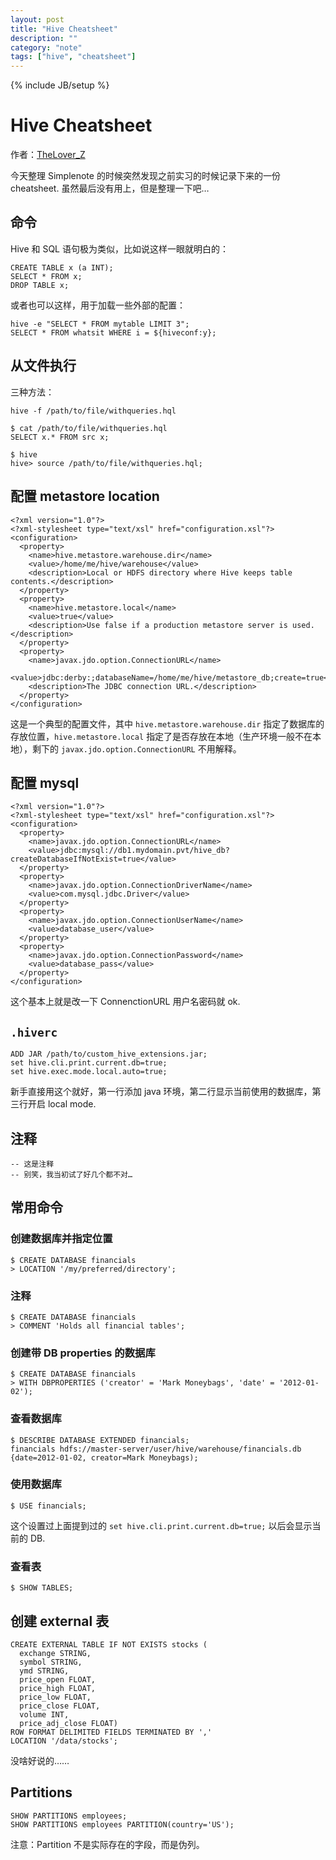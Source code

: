 ```yaml
---
layout: post
title: "Hive Cheatsheet"
description: ""
category: "note"
tags: ["hive", "cheatsheet"]
---
```

{% include JB/setup %}

# Hive Cheatsheet

作者：[TheLover_Z](http://theloverz.me)

今天整理 Simplenote 的时候突然发现之前实习的时候记录下来的一份 cheatsheet. 虽然最后没有用上，但是整理一下吧…

## 命令

Hive 和 SQL 语句极为类似，比如说这样一眼就明白的：

    CREATE TABLE x (a INT);
    SELECT * FROM x;
    DROP TABLE x;

或者也可以这样，用于加载一些外部的配置：

    hive -e "SELECT * FROM mytable LIMIT 3";
    SELECT * FROM whatsit WHERE i = ${hiveconf:y};

## 从文件执行

三种方法：

    hive -f /path/to/file/withqueries.hql

    $ cat /path/to/file/withqueries.hql
    SELECT x.* FROM src x;

    $ hive
    hive> source /path/to/file/withqueries.hql;

## 配置 metastore location

    <?xml version="1.0"?>
    <?xml-stylesheet type="text/xsl" href="configuration.xsl"?>
    <configuration>
      <property>
        <name>hive.metastore.warehouse.dir</name>
        <value>/home/me/hive/warehouse</value>
        <description>Local or HDFS directory where Hive keeps table contents.</description>
      </property>
      <property>
        <name>hive.metastore.local</name>
        <value>true</value>
        <description>Use false if a production metastore server is used.</description>
      </property>
      <property>
        <name>javax.jdo.option.ConnectionURL</name>
        <value>jdbc:derby:;databaseName=/home/me/hive/metastore_db;create=true</value>
        <description>The JDBC connection URL.</description>
      </property>
    </configuration>

这是一个典型的配置文件，其中 `hive.metastore.warehouse.dir` 指定了数据库的存放位置，`hive.metastore.local` 指定了是否存放在本地（生产环境一般不在本地），剩下的 `javax.jdo.option.ConnectionURL` 不用解释。

## 配置 mysql

    <?xml version="1.0"?>
    <?xml-stylesheet type="text/xsl" href="configuration.xsl"?>
    <configuration>
      <property>
        <name>javax.jdo.option.ConnectionURL</name>
        <value>jdbc:mysql://db1.mydomain.pvt/hive_db?createDatabaseIfNotExist=true</value>
      </property>
      <property>
        <name>javax.jdo.option.ConnectionDriverName</name>
        <value>com.mysql.jdbc.Driver</value>
      </property>
      <property>
        <name>javax.jdo.option.ConnectionUserName</name>
        <value>database_user</value>
      </property>
      <property>
        <name>javax.jdo.option.ConnectionPassword</name>
        <value>database_pass</value>
      </property>
    </configuration>

这个基本上就是改一下 ConnenctionURL 用户名密码就 ok.

## `.hiverc`

    ADD JAR /path/to/custom_hive_extensions.jar;
    set hive.cli.print.current.db=true;
    set hive.exec.mode.local.auto=true;

新手直接用这个就好，第一行添加 java 环境，第二行显示当前使用的数据库，第三行开启 local mode.

## 注释

    -- 这是注释
    -- 别笑，我当初试了好几个都不对…

## 常用命令

### 创建数据库并指定位置

    $ CREATE DATABASE financials
    > LOCATION '/my/preferred/directory';

### 注释

    $ CREATE DATABASE financials
    > COMMENT 'Holds all financial tables';

### 创建带 DB properties 的数据库

    $ CREATE DATABASE financials
    > WITH DBPROPERTIES ('creator' = 'Mark Moneybags', 'date' = '2012-01-02');

### 查看数据库

    $ DESCRIBE DATABASE EXTENDED financials;
    financials hdfs://master-server/user/hive/warehouse/financials.db
    {date=2012-01-02, creator=Mark Moneybags);

### 使用数据库

    $ USE financials;

这个设置过上面提到过的 `set hive.cli.print.current.db=true;` 以后会显示当前的 DB.

### 查看表

    $ SHOW TABLES;

## 创建 external 表

    CREATE EXTERNAL TABLE IF NOT EXISTS stocks (
      exchange STRING,
      symbol STRING,
      ymd STRING,
      price_open FLOAT,
      price_high FLOAT,
      price_low FLOAT,
      price_close FLOAT,
      volume INT,
      price_adj_close FLOAT)
    ROW FORMAT DELIMITED FIELDS TERMINATED BY ',' 
    LOCATION '/data/stocks';

没啥好说的……

## Partitions

    SHOW PARTITIONS employees;
    SHOW PARTITIONS employees PARTITION(country='US');

注意：Partition 不是实际存在的字段，而是伪列。
